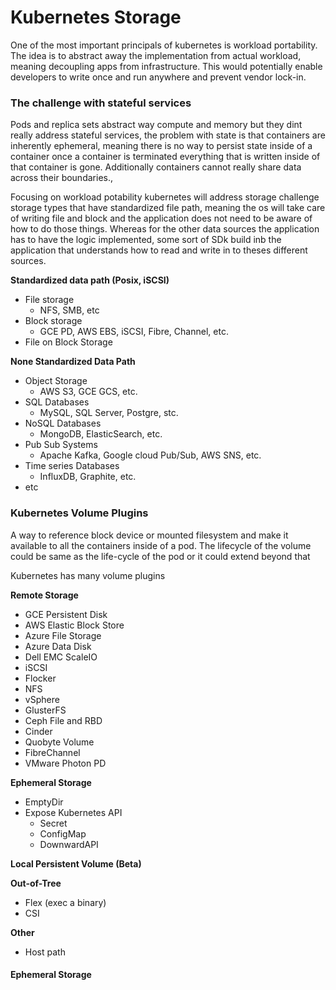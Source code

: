 # Kubernetes Storage

One of the most important principals of kubernetes is workload portability. The idea is to abstract away the implementation from actual workload, meaning decoupling apps from infrastructure. This would potentially enable developers to write once and run anywhere and prevent vendor lock-in.

### The challenge with stateful services
Pods and replica sets abstract way compute and memory but they dint really address stateful services, the problem with state is that containers are inherently ephemeral, meaning there is no way to persist state inside of a container once a container is terminated everything that is written inside of that container is gone. Additionally containers cannot really share data across their boundaries., 

Focusing on workload potability kubernetes will address storage challenge storage types that have standardized file path, meaning the os will take care of writing file and block and the application does not need to be aware of how to do those things. Whereas for the other data sources the application has to have the logic implemented, some sort of SDk build inb the application that understands how to read and write in to theses different sources.

**Standardized data path (Posix, iSCSI)**
* File storage
    * NFS, SMB, etc
* Block storage
    * GCE PD, AWS EBS, iSCSI, Fibre, Channel, etc.
* File on Block Storage

**None Standardized Data Path**
* Object Storage
    * AWS S3, GCE GCS, etc.
* SQL Databases
    * MySQL, SQL Server, Postgre, stc.
* NoSQL Databases
    * MongoDB, ElasticSearch, etc.
* Pub Sub Systems
    * Apache Kafka, Google cloud Pub/Sub, AWS SNS, etc.
* Time series Databases
    * InfluxDB, Graphite, etc.
* etc


### Kubernetes Volume Plugins
A way to reference block device or mounted filesystem and make it available to all the containers inside of a pod. The lifecycle of the volume could be same as the life-cycle of the pod or it could extend beyond that

Kubernetes has many volume plugins

**Remote Storage**

* GCE Persistent Disk
* AWS Elastic Block Store
* Azure File Storage
* Azure Data Disk
* Dell EMC ScaleIO
* iSCSI
* Flocker
* NFS
* vSphere
* GlusterFS
* Ceph File and RBD
* Cinder
* Quobyte Volume
* FibreChannel
* VMware Photon PD

**Ephemeral Storage**
* EmptyDir
* Expose Kubernetes API
    * Secret
    * ConfigMap
    * DownwardAPI

**Local Persistent Volume (Beta)**

**Out-of-Tree**
* Flex (exec a binary)
* CSI

**Other**
* Host path


#### Ephemeral Storage